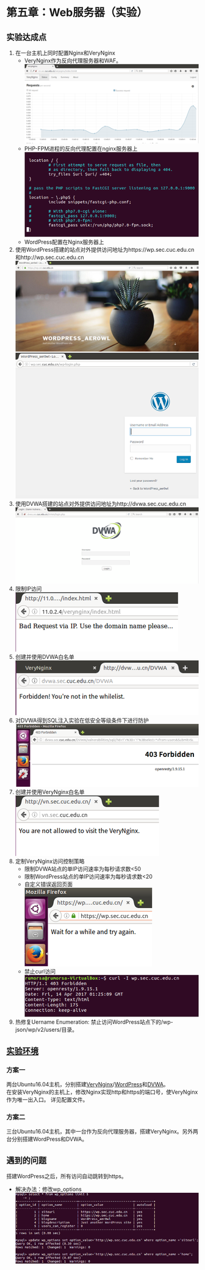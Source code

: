 # 第五章：Web服务器（实验）

## 实验达成点

1. 在一台主机上同时配置Nginx和VeryNginx
	* VeryNginx作为反向代理服务器和WAF。
	![](images/verynginx.png)
	* PHP-FPM进程的反向代理配置在nginx服务器上
	![](images/php.png)
	* WordPress配置在Nginx服务器上
2. 使用WordPress搭建的站点对外提供访问地址为https://wp.sec.cuc.edu.cn和http://wp.sec.cuc.edu.cn
![](images/wp.png)
![](images/wp1.png)
3. 使用DVWA搭建的站点对外提供访问地址为http://dvwa.sec.cuc.edu.cn
![](images/dvwa.png)
4. 限制IP访问
![](images/ip_banner.png)
5. 创建并使用DVWA白名单
![](images/dvwa_whitelist.png)
6. 对DVWA得到SQL注入实验在低安全等级条件下进行防护
![](images/sql.png)
7. 创建并使用VeryNginx白名单
![](images/vn_whitelist.png)
8. 定制VeryNginx访问控制策略
	* 限制DVWA站点的单IP访问速率为每秒请求数<50
	* 限制WordPress站点的单IP访问速率为每秒请求数<20
	* 自定义错误返回页面
	![](images/fast.png)
	* 禁止curl访问
	![](images/curl.png)
9. 热修复Uername Enumeration: 禁止访问WordPress站点下的/wp-json/wp/v2/users/目录。


## [实验环境](http://sec.cuc.edu.cn/huangwei/course/LinuxSysAdmin/chap0x05.exp.md.html#/1/1)

### 方案一

两台Ubuntu16.04主机，分别搭建[VeryNginx](https://github.com/alexazhou/VeryNginx/blob/master/readme_zh.md)/[WordPress](https://www.digitalocean.com/community/tutorials/how-to-install-wordpress-with-lemp-on-ubuntu-16-04)和[DVWA](https://github.com/ethicalhack3r/DVWA)。  
在安装VeryNginx的主机上，修改Nginx实现http和https的端口号，使VeryNginx作为唯一出入口。
详见配置文件。

### 方案二 

三台Ubuntu16.04主机，其中一台作为反向代理服务器，搭建VeryNginx。另外两台分别搭建WordPress和DVWA。


## 遇到的问题

搭建WordPress之后，所有访问自动跳转到https。

* 解决办法：修改wp_options
![](images/mysql.png)